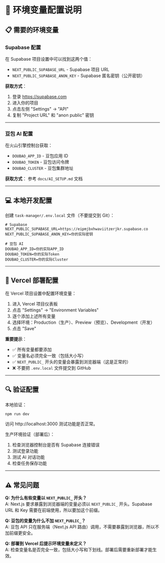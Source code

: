 # 🔐 环境变量配置说明

## 📋 需要的环境变量

### Supabase 配置
在 Supabase 项目设置中可以找到这两个值：
- `NEXT_PUBLIC_SUPABASE_URL` - Supabase 项目 URL
- `NEXT_PUBLIC_SUPABASE_ANON_KEY` - Supabase 匿名密钥（公开密钥）

**获取方式**：
1. 登录 https://supabase.com
2. 进入你的项目
3. 点击左侧 "Settings" → "API"
4. 复制 "Project URL" 和 "anon public" 密钥

---

### 豆包 AI 配置
在火山引擎控制台获取：
- `DOUBAO_APP_ID` - 豆包应用 ID
- `DOUBAO_TOKEN` - 豆包访问令牌
- `DOUBAO_CLUSTER` - 豆包集群地址

**获取方式**：
参考 `docs/AI_SETUP.md` 文档

---

## 💻 本地开发配置

创建 `task-manager/.env.local` 文件（不要提交到 Git）：

```env
# Supabase
NEXT_PUBLIC_SUPABASE_URL=https://eipmjbxhwaviitzerjkr.supabase.co
NEXT_PUBLIC_SUPABASE_ANON_KEY=你的实际密钥

# 豆包 AI
DOUBAO_APP_ID=你的实际APP_ID
DOUBAO_TOKEN=你的实际Token
DOUBAO_CLUSTER=你的实际Cluster
```

---

## 🚀 Vercel 部署配置

在 Vercel 项目设置中配置环境变量：

1. 进入 Vercel 项目仪表板
2. 点击 "Settings" → "Environment Variables"
3. 逐个添加上述所有变量
4. 选择环境：Production（生产）、Preview（预览）、Development（开发）
5. 点击 "Save"

**重要提示**：
- ✅ 所有变量都要添加
- ✅ 变量名必须完全一致（包括大小写）
- ✅ `NEXT_PUBLIC_` 开头的变量会暴露到浏览器端（这是正常的）
- ❌ 不要把 `.env.local` 文件提交到 GitHub

---

## 🔍 验证配置

本地验证：
```bash
npm run dev
```

访问 http://localhost:3000 测试功能是否正常。

生产环境验证（部署后）：
1. 检查浏览器控制台是否有 Supabase 连接错误
2. 测试登录功能
3. 测试 AI 对话功能
4. 检查任务保存功能

---

## ⚠️ 常见问题

**Q: 为什么有些变量以 `NEXT_PUBLIC_` 开头？**  
A: Next.js 要求暴露到浏览器端的变量必须以 `NEXT_PUBLIC_` 开头。Supabase URL 和 Key 需要在前端使用，所以要加这个前缀。

**Q: 豆包的变量为什么不加 `NEXT_PUBLIC_`？**  
A: 豆包 API 只在服务端（Next.js API 路由）调用，不需要暴露到浏览器，所以不加前缀更安全。

**Q: 部署到 Vercel 后提示环境变量未定义？**  
A: 检查变量名是否完全一致，包括大小写和下划线。部署后需要重新部署才能生效。







